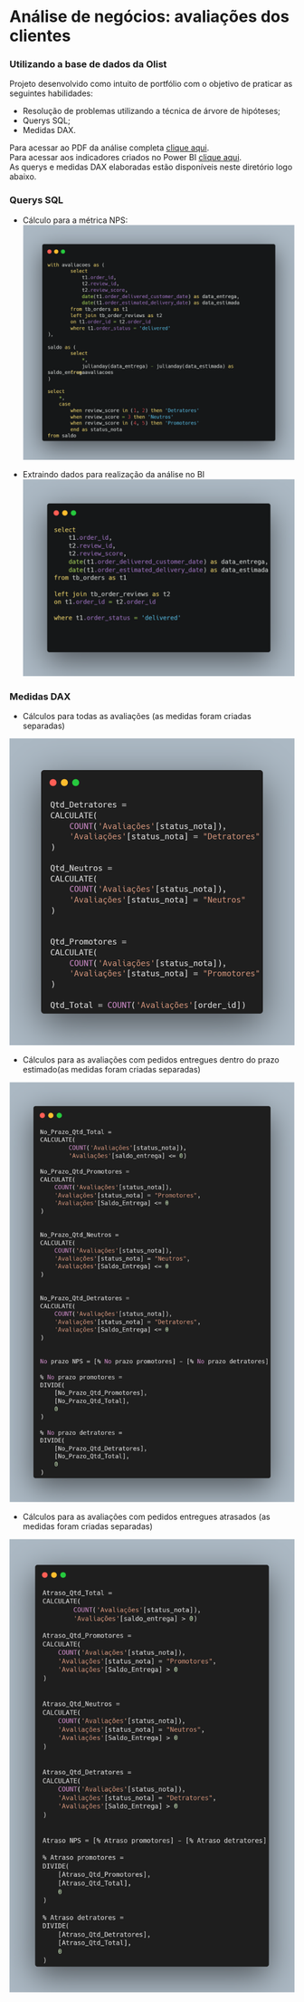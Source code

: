 # Análise de negócios: avaliações dos clientes
### Utilizando a base de dados da Olist
Projeto desenvolvido como intuito de portfólio com o objetivo de praticar as seguintes habilidades:

- Resolução de problemas utilizando a técnica de árvore de hipóteses;
- Querys SQL;
- Medidas DAX.

Para acessar ao PDF da análise completa [clique aqui](apresentacao\análise.pdf).  
Para acessar aos indicadores criados no Power BI [clique aqui](https://app.powerbi.com/view?r=eyJrIjoiMDk0ZDA5MTItODYwZi00YjUwLTg4YmEtZDE1NDhjNmM3ODk1IiwidCI6IjMwYjFlNWVhLWUwNWUtNGE3Ny05OWQzLWEzYzYyYzMyODc4NCJ9).    
As querys e medidas DAX elaboradas estão disponíveis neste diretório logo abaixo.

### Querys SQL

- Cálculo para a métrica NPS:
![Descrição da Imagem](pics-querys\avaliacoes-nps.png)

- Extraindo dados para realização da análise no BI
![Descrição da Imagem](pics-querys\avaliacoes-bi.png)



### Medidas DAX


- Cálculos para todas as avaliações (as medidas foram criadas separadas)

![Descrição da Imagem](pics-dax\total.png)


- Cálculos para as avaliações com pedidos entregues dentro do prazo estimado(as medidas foram criadas separadas)

![Descrição da Imagem](pics-dax\no-prazo.png)

- Cálculos para as avaliações com pedidos entregues atrasados (as medidas foram criadas separadas)

![Descrição da Imagem](pics-dax\atrasos.png)